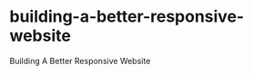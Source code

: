 building-a-better-responsive-website
====================================

Building A Better Responsive Website
